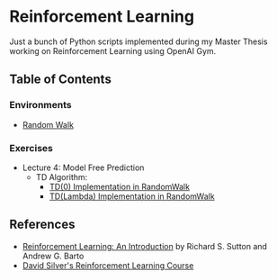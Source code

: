 # Reinforcement Learning 
Just a bunch of Python scripts implemented during my Master Thesis working on Reinforcement Learning using OpenAI Gym.

## Table of Contents

### Environments
- [Random Walk](environments/gym-random-walk)
### Exercises 
- Lecture 4: Model Free Prediction
   - TD Algorithm:
      - [TD(0) Implementation in RandomWalk](exercises/td0_implementation)
      - [TD(Lambda) Implementation in RandomWalk](exercises/tdLambda_implementation)


## References

- [Reinforcement Learning: An Introduction](http://incompleteideas.net/book/RLbook2018.pdf)
by Richard S. Sutton and Andrew G. Barto
- [David Silver's Reinforcement Learning Course](http://www0.cs.ucl.ac.uk/staff/d.silver/web/Teaching.html)
